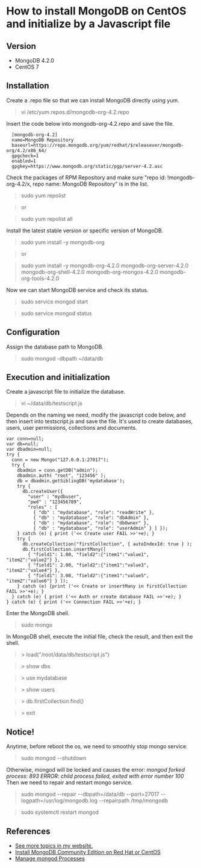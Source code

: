 # How to install MongoDB on CentOS and initialize by a Javascript file

## Version
- MongoDB 4.2.0
- CentOS 7


## Installation
Create a .repo file so that we can install MongoDB directly using yum.
> vi /etc/yum.repos.d/mongodb-org-4.2.repo

Insert the code below into mongodb-org-4.2.repo and save the file.
```
  [mongodb-org-4.2]
  name=MongoDB Repository
  baseurl=https://repo.mongodb.org/yum/redhat/$releasever/mongodb-org/4.2/x86_64/
  gpgcheck=1
  enabled=1
  gpgkey=https://www.mongodb.org/static/pgp/server-4.2.asc
```

Check the packages of RPM Repository and make sure "repo id: !mongodb-org-4.2/x, repo name: MongoDB Repository" is in the list.
> sudo yum repolist

> or

> sudo yum repolist all

Install the latest stable version or specific version of MongoDB.
> sudo yum install -y mongodb-org

> or

> sudo yum install -y mongodb-org-4.2.0 mongodb-org-server-4.2.0 mongodb-org-shell-4.2.0 mongodb-org-mongos-4.2.0 mongodb-org-tools-4.2.0

Now we can start MongoDB service and check its status.
> sudo service mongod start

> sudo service mongod status


## Configuration
Assign the database path to MongoDB.
> sudo mongod -dbpath ~/data/db


## Execution and initialization
Create a javascript file to initialize the database.
> vi ~/data/db/testscript.js

Depends on the naming we need, modify the javascript code below, and then insert into testscript.js and save the file. It's used to create databases, users, user permissions, collections and documents.
```
var conn=null;
var db=null;
var dbadmin=null;
try {
  conn = new Mongo("127.0.0.1:27017");
  try {
    dbadmin = conn.getDB("admin");
    dbadmin.auth( "root", "123456" );
    db = dbadmin.getSiblingDB('mydatabase');
    try {
      db.createUser({
        "user" : "mydbuser",
        "pwd" : "123456789",
        "roles" : [
          { "db" : "mydatabase", "role": "readWrite" },
          { "db" : "mydatabase", "role": "dbAdmin" },
          { "db" : "mydatabase", "role": "dbOwner" },
          { "db" : "mydatabase", "role": "userAdmin" } ] });
    } catch (e) { print ('<< Create user FAIL >>'+e); }
    try {
      db.createCollection("firstCollection", { autoIndexId: true } );
      db.firstCollection.insertMany([
        { "field1": 1.00, "field2":{"item1":"value1", "item2":"value2"} },
        { "field1": 2.00, "field2":{"item1":"value3", "item2":"value4"} },
        { "field1": 3.00, "field2":{"item1":"value5", "item2":"value6"} } ]);
    } catch (e) {print ('<< Create or insertMany in firstCollection FAIL >>'+e); }
  } catch (e) { print ('<< Auth or create database FAIL >>'+e); }
} catch (e) { print ('<< Connection FAIL >>'+e); }
```

Enter the MongoDB shell.
> sudo mongo

In MongoDB shell, execute the initial file, check the result, and then exit the shell.
> \> load("/root/data/db/testscript.js")

> \> show dbs

> \> use mydatabase

> \> show users

> \> db.firstCollection.find()

> \> exit


## Notice!
Anytime, before reboot the os, we need to smoothly stop mongo service.
> sudo mongod --shutdown

Otherwise, mongod will be locked and causes the error:
  _mongod forked process: 893_
  _ERROR: child process failed, exited with error number 100_
Then we need to repair and restart mongo service.
> sudo mongod --repair --dbpath=/data/db --port=27017 --logpath=/usr/log/mongodb.log --repairpath /tmp/mongodb

> sudo systemctl restart mongod


## References
- [See more topics in my website.](http://www.tzuchikao.com/en/notes/)
- [Install MongoDB Community Edition on Red Hat or CentOS](https://docs.mongodb.com/manual/tutorial/install-mongodb-on-red-hat/)
- [Manage mongod Processes](https://docs.mongodb.com/manual/tutorial/manage-mongodb-processes/)




